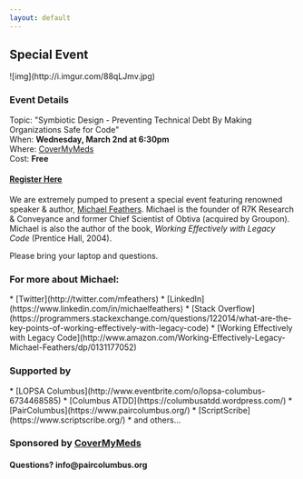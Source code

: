 ```yaml
---
layout: default
---
```


<h2>Special Event</h2>
![img](http://i.imgur.com/88qLJmv.jpg)  
  
<h3>Event Details</h3>   

Topic: "Symbiotic Design - Preventing Technical Debt By Making Organizations Safe for Code"    
When: __Wednesday, March 2nd at 6:30pm__     
Where: [CoverMyMeds](https://goo.gl/maps/6TGqNqqoK8n)   
Cost: __Free__

<h4><a href='https://www.eventbrite.com/e/pair-columbus-presents-an-evening-with-michael-feathers-tickets-22116827025'>Register Here</a></h4>

We are extremely pumped to present a special event featuring renowned speaker & author, [Michael Feathers](http://twitter.com/mfeathers). Michael is the founder of R7K Research & Conveyance and former Chief Scientist of Obtiva (acquired by Groupon). Michael is also the author of the book, _Working Effectively with Legacy Code_ (Prentice Hall, 2004).

Please bring your laptop and questions.

<h3>For more about Michael:</h3>   
* [Twitter](http://twitter.com/mfeathers)  
* [LinkedIn](https://www.linkedin.com/in/michaelfeathers)   
* [Stack Overflow](https://programmers.stackexchange.com/questions/122014/what-are-the-key-points-of-working-effectively-with-legacy-code)    
* [Working Effectively with Legacy Code](http://www.amazon.com/Working-Effectively-Legacy-Michael-Feathers/dp/0131177052)    

<h3>Supported by</h3>
* [LOPSA Columbus](http://www.eventbrite.com/o/lopsa-columbus-6734468585)
* [Columbus ATDD](https://columbusatdd.wordpress.com/)
* [PairColumbus](https://www.paircolumbus.org/)    
* [ScriptScribe](https://www.scriptscribe.org/)   
* and others...     

<h3>Sponsored by <a href="https://www.covermymeds.com/main/">CoverMyMeds</a></h3>

<h4>Questions? info@paircolumbus.org</h4>
